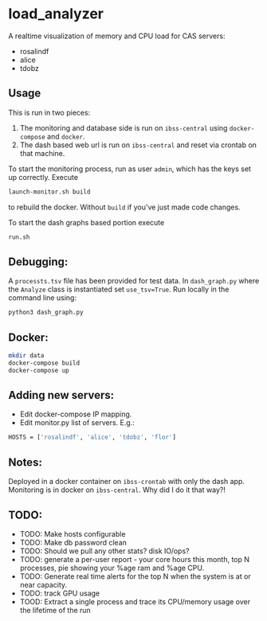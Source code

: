 # load_analyzer

A realtime visualization of memory and CPU load for CAS servers:
- rosalindf
- alice
- tdobz


## Usage

This is run in two pieces:
1. The monitoring and database side is run on `ibss-central` using `docker-compose` and `docker`.
2. The dash based web url is run on `ibss-central` and reset via crontab on that machine.

To start the monitoring process, run as user `admin`, which has the keys set up correctly.
Execute 
```bash
launch-monitor.sh build
```
to rebuild the docker. Without `build` if you've just made code changes.

To start the dash graphs based portion execute
```bash
run.sh
```

## Debugging:
A `processts.tsv` file has been provided for test data.
In `dash_graph.py` where the `Analyze` class is instantiated set `use_tsv=True`.
Run locally in the command line using:
```bash
python3 dash_graph.py
```

## Docker:
```bash
mkdir data
docker-compose build
docker-compose up
```

## Adding new servers:
- Edit docker-compose IP mapping.
- Edit monitor.py list of servers. E.g.:
```bash
HOSTS = ['rosalindf', 'alice', 'tdobz', 'flor']
```

## Notes: 
Deployed in a docker container on `ibss-crontab` with only the dash app.
Monitoring is in docker on `ibss-central`. Why did I do it that way?!

## TODO:

- TODO: Make hosts configurable
- TODO: Make db password clean
- TODO: Should we pull any other stats? disk IO/ops?
- TODO: generate a per-user report - your core hours this month, top N processes, pie showing your %age ram 
and %age CPU.
- TODO: Generate real time alerts for the top N when the system is at or near capacity.
- TODO: track GPU usage
- TOOD: Extract a single process and trace its CPU/memory usage over the lifetime of the run

